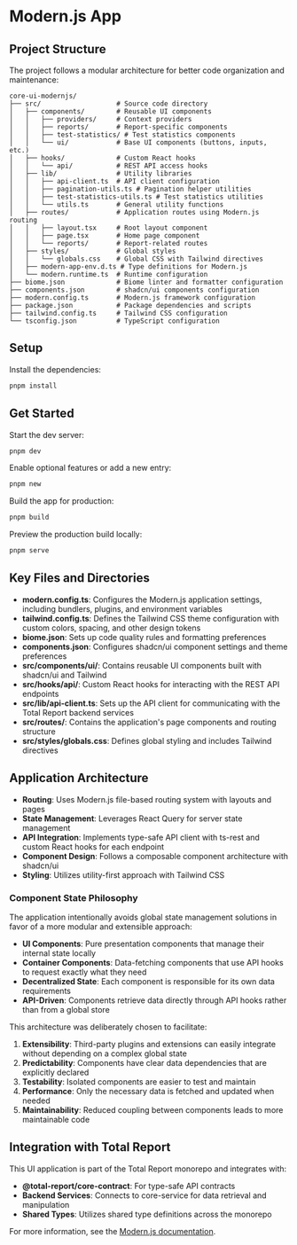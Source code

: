 # Modern.js App

## Project Structure

The project follows a modular architecture for better code organization and maintenance:

```
core-ui-modernjs/
├── src/                   # Source code directory
│   ├── components/        # Reusable UI components
│   │   ├── providers/     # Context providers
│   │   ├── reports/       # Report-specific components
│   │   ├── test-statistics/ # Test statistics components
│   │   └── ui/            # Base UI components (buttons, inputs, etc.)
│   ├── hooks/             # Custom React hooks
│   │   └── api/           # REST API access hooks
│   ├── lib/               # Utility libraries
│   │   ├── api-client.ts  # API client configuration
│   │   ├── pagination-utils.ts # Pagination helper utilities  
│   │   ├── test-statistics-utils.ts # Test statistics utilities
│   │   └── utils.ts       # General utility functions
│   ├── routes/            # Application routes using Modern.js routing
│   │   ├── layout.tsx     # Root layout component
│   │   ├── page.tsx       # Home page component
│   │   └── reports/       # Report-related routes
│   ├── styles/            # Global styles
│   │   └── globals.css    # Global CSS with Tailwind directives
│   ├── modern-app-env.d.ts # Type definitions for Modern.js
│   └── modern.runtime.ts  # Runtime configuration
├── biome.json             # Biome linter and formatter configuration
├── components.json        # shadcn/ui components configuration
├── modern.config.ts       # Modern.js framework configuration
├── package.json           # Package dependencies and scripts
├── tailwind.config.ts     # Tailwind CSS configuration
└── tsconfig.json          # TypeScript configuration
```

## Setup

Install the dependencies:

```bash
pnpm install
```

## Get Started

Start the dev server:

```bash
pnpm dev
```

Enable optional features or add a new entry:

```bash
pnpm new
```

Build the app for production:

```bash
pnpm build
```

Preview the production build locally:

```bash
pnpm serve
```

## Key Files and Directories

- **modern.config.ts**: Configures the Modern.js application settings, including bundlers, plugins, and environment variables
- **tailwind.config.ts**: Defines the Tailwind CSS theme configuration with custom colors, spacing, and other design tokens
- **biome.json**: Sets up code quality rules and formatting preferences
- **components.json**: Configures shadcn/ui component settings and theme preferences
- **src/components/ui/**: Contains reusable UI components built with shadcn/ui and Tailwind
- **src/hooks/api/**: Custom React hooks for interacting with the REST API endpoints
- **src/lib/api-client.ts**: Sets up the API client for communicating with the Total Report backend services
- **src/routes/**: Contains the application's page components and routing structure
- **src/styles/globals.css**: Defines global styling and includes Tailwind directives

## Application Architecture

- **Routing**: Uses Modern.js file-based routing system with layouts and pages
- **State Management**: Leverages React Query for server state management
- **API Integration**: Implements type-safe API client with ts-rest and custom React hooks for each endpoint
- **Component Design**: Follows a composable component architecture with shadcn/ui
- **Styling**: Utilizes utility-first approach with Tailwind CSS

### Component State Philosophy

The application intentionally avoids global state management solutions in favor of a more modular and extensible approach:

- **UI Components**: Pure presentation components that manage their internal state locally
- **Container Components**: Data-fetching components that use API hooks to request exactly what they need
- **Decentralized State**: Each component is responsible for its own data requirements
- **API-Driven**: Components retrieve data directly through API hooks rather than from a global store

This architecture was deliberately chosen to facilitate:

1. **Extensibility**: Third-party plugins and extensions can easily integrate without depending on a complex global state
2. **Predictability**: Components have clear data dependencies that are explicitly declared
3. **Testability**: Isolated components are easier to test and maintain
4. **Performance**: Only the necessary data is fetched and updated when needed
5. **Maintainability**: Reduced coupling between components leads to more maintainable code

## Integration with Total Report

This UI application is part of the Total Report monorepo and integrates with:

- **@total-report/core-contract**: For type-safe API contracts
- **Backend Services**: Connects to core-service for data retrieval and manipulation
- **Shared Types**: Utilizes shared type definitions across the monorepo

For more information, see the [Modern.js documentation](https://modernjs.dev/en).
